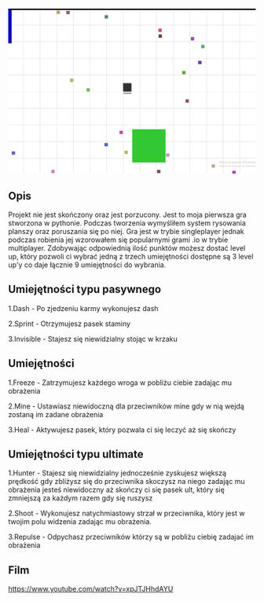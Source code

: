 ![Alt text](https://github.com/Peokk/My-First-Python-Game/blob/main/Screen.png)

## Opis
Projekt nie jest skończony oraz jest porzucony.
Jest to moja pierwsza gra stworzona w pythonie. 
Podczas tworzenia wymyśliłem system rysowania planszy oraz poruszania się po niej. 
Gra jest w trybie singleplayer jednak podczas robienia jej wzorowałem się popularnymi grami .io w trybie multiplayer.
Zdobywając odpowiednią ilość punktów możesz dostać level up, który pozwoli ci wybrać jedną z trzech umiejętności dostępne są 3 level up'y co daje łącznie 9 umiejętności do wybrania.

## Umiejętności typu pasywnego
1.Dash - Po zjedzeniu karmy wykonujesz dash

2.Sprint - Otrzymujesz pasek staminy

3.Invisible - Stajesz się niewidzialny stojąc w krzaku

## Umiejętności
1.Freeze - Zatrzymujesz każdego wroga w pobliżu ciebie zadając mu obrażenia

2.Mine - Ustawiasz niewidoczną dla przeciwników mine gdy w nią wejdą zostaną im zadane obrażenia

3.Heal - Aktywujesz pasek, który pozwala ci się leczyć aż się skończy

## Umiejętności typu ultimate
1.Hunter - Stajesz się niewidzialny jednocześnie zyskujesz większą prędkość gdy zbliżysz się do przeciwnika skoczysz na niego zadając mu obrażenia jesteś niewidoczny aż skończy ci się pasek ult, który się zmniejszą za każdym razem gdy się ruszysz

2.Shoot - Wykonujesz natychmiastowy strzał w przeciwnika, który jest w twojim polu widzenia zadając mu obrażenia.

3.Repulse - Odpychasz przeciwników którzy są w pobliżu ciebię zadajać im obrażenia

## Film
https://www.youtube.com/watch?v=xpJTJHhdAYU
